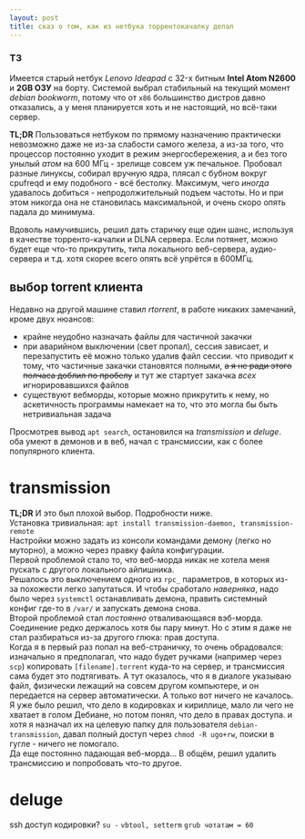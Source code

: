 ```yaml
---
layout: post
title: сказ о том, как из нетбука торрентокачалку делал
---
```


### ТЗ
Имеется старый нетбук _Lenovo Ideapad_ c 32-х битным __Intel Atom N2600__ и __2GB ОЗУ__ на борту. Системой выбрал
стабильный на текущий момент _debian bookworm_, потому что от `x86` большинство дистров давно отказались, а у меня
планируется хоть и не настоящий, но всё-таки сервер.  

__TL;DR__ Пользоваться нетбуком по прямому назначению практически невозможно даже не из-за слабости самого железа, а из-за 
того, что процессор постоянно уходит в режим энергосбережения, а и без того унылый _атом_ на 600 МГц - зрелище совсем уж 
печальное. Пробовал разные линуксы, собирал вручную ядра, плясал с бубном вокруг cpufreqd и ему подобного - всё бестолку.
Максимум, чего _иногда_ удавалось добиться - непродолжительный подъем частоты. Но и при этом никогда она не становилась 
максимальной, и очень скоро опять падала до минимума.

Вдоволь намучившись, решил дать старичку еще один шанс, используя в качестве торренто-качалки и DLNA сервера. 
Если потянет, можно будет еще что-то прикрутить, типа локального веб-сервера, аудио-сервера и т.д. хотя скорее всего
опять всё упрётся в 600МГц.

## выбор torrent клиента
Недавно на другой машине ставил _rtorrent_, в работе никаких замечаний, кроме двух нюансов:
- крайне неудобно назначать файлы для частичной закачки  
- при аварийном выключении (свет пропал), сессия зависает, и перезапустить её можно только удалив файл сессии. что
приводит к тому, что частичные закачки становятся полными, ~~а я не ради этого полчаса доблил по пробелу~~ и тут же
стартует закачка _всех_ игнорировавшихся файлов  
- существуют вебморды, которые можно прикрутить к нему, но аскетичность программы намекает на то, что это могла бы 
быть нетривиальная задача  

Просмотрев вывод `apt search`, остановился на _transmission_ и _deluge_. оба умеют в демонов и в веб, начал с 
трансмиссии, как с более популярного клиента.

# transmission
__TL;DR__ И это был плохой выбор. Подробности ниже.  
Установка тривиальная: `apt install transmission-daemon, transmission-remote`  
Настройки можно задать из консоли командами демону (легко но муторно), а можно через правку файла конфигурации.  
Первой проблемой стало то, что веб-морда никак не хотела меня пускать с другого локального айпишника.  
Решалось это выключением одного из `rpc_` параметров, в которых из-за похожести легко запутаться. И чтобы сработало
_наверняка_, надо было через `systemctl` останавливать демона, править системный конфиг где-то в `/var/` и запускать
 демона снова.  
Второй проблемой стал _постоянно_ отваливающаяся вэб-морда. Соединение редко держалось хотя бы пару минут. Но с этим
я даже не стал разбираться из-за другого глюка: прав доступа.  
Когда я в первый раз попал на веб-страничку, то очень обрадовался: изначально я предполагал, что надо будет ручками
(например через `scp`) копировать `[filename].torrent` куда-то на сервер, и трансмиссия сама будет это подтягивать.
А тут оказалось, что я в диалоге указываю файл, физически лежащий на совсем другом компьютере, и он передается на 
сервер автоматически. А только вот ничего не качалось.  
Я уже было решил, что дело в кодировках и кириллице, мало ли чего не хватает в голом Дебиане, но потом понял, что
дело в правах доступа. и хотя я назначал их на целевую папку для пользователя `debian-transmission`, давал полный
доступ через `chmod -R ugo+rw`, поиски в гугле - ничего не помогало.  
Да еще постоянно падающая веб-морда... В общём, решил удалить трансмиссию и попробовать что-то другое.

# deluge



ssh доступ
кодировки?
`su -`
`vbtool, setterm` 
`grub чотатам = 60`
